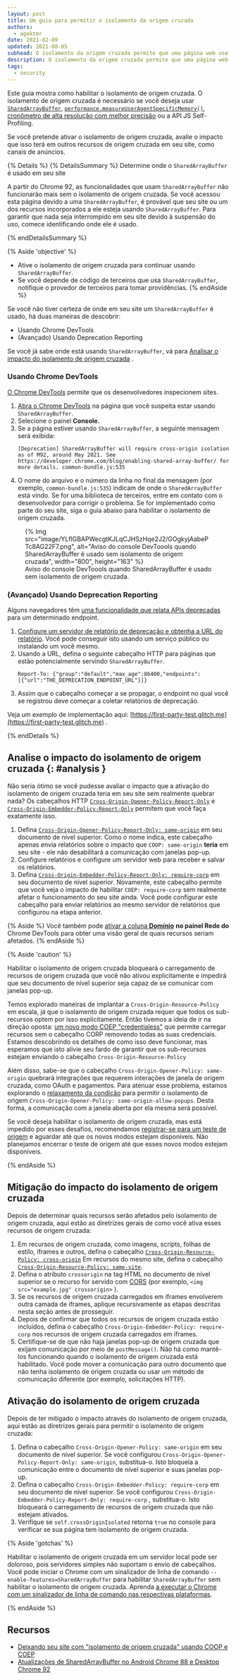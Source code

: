 ```yaml
---
layout: post
title: Um guia para permitir o isolamento da origem cruzada
authors:
  - agektmr
date: 2021-02-09
updated: 2021-08-05
subhead: O isolamento da origem cruzada permite que uma página web use recursos poderosos, como SharedArrayBuffer. Este artigo explica como habilitar o isolamento da origem cruzada no seu site.
description: O isolamento da origem cruzada permite que uma página web use recursos poderosos, como SharedArrayBuffer. Este artigo explica como habilitar o isolamento da origem cruzada no seu site.
tags:
  - security
---
```


Este guia mostra como habilitar o isolamento de origem cruzada. O isolamento de origem cruzada é necessário se você deseja usar [`SharedArrayBuffer`](https://developer.mozilla.org/docs/Web/JavaScript/Reference/Global_Objects/SharedArrayBuffer), [`performance.measureUserAgentSpecificMemory()`](/monitor-total-page-memory-usage/), [cronômetro de alta resolução com melhor precisão](https://developer.chrome.com/blog/cross-origin-isolated-hr-timers/) ou a API JS Self-Profiling.

Se você pretende ativar o isolamento de origem cruzada, avalie o impacto que isso terá em outros recursos de origem cruzada em seu site, como canais de anúncios.

{% Details %} {% DetailsSummary %} Determine onde o `SharedArrayBuffer` é usado em seu site

A partir do Chrome 92, as funcionalidades que usam `SharedArrayBuffer` não funcionarão mais sem o isolamento de origem cruzada. Se você acessou esta página devido a uma `SharedArrayBuffer`, é provável que seu site ou um dos recursos incorporados a ele esteja usando `SharedArrayBuffer`. Para garantir que nada seja interrompido em seu site devido à suspensão do uso, comece identificando onde ele é usado.

{% endDetailsSummary %}

{% Aside 'objective' %}

- Ative o isolamento de origem cruzada para continuar usando `SharedArrayBuffer`.
- Se você depende de código de terceiros que usa `SharedArrayBuffer`, notifique o provedor de terceiros para tomar providências. {% endAside %}

Se você não tiver certeza de onde em seu site um `SharedArrayBuffer` é usado, há duas maneiras de descobrir:

- Usando Chrome DevTools
- (Avançado) Usando Deprecation Reporting

Se você já sabe onde está usando `SharedArrayBuffer`, vá para [Analisar o impacto do isolamento de origem cruzada](#analysis) .

### Usando Chrome DevTools

[O Chrome DevTools](https://developers.google.com/web/tools/chrome-devtools/open) permite que os desenvolvedores inspecionem sites.

1. [Abra o Chrome DevTools](https://developers.google.com/web/tools/chrome-devtools/open) na página que você suspeita estar usando `SharedArrayBuffer`.
2. Selecione o painel **Console.**
3. Se a página estiver usando `SharedArrayBuffer`, a seguinte mensagem será exibida:
    ```text
    [Deprecation] SharedArrayBuffer will require cross-origin isolation as of M92, around May 2021. See https://developer.chrome.com/blog/enabling-shared-array-buffer/ for more details. common-bundle.js:535
    ```
4. O nome do arquivo e o número da linha no final da mensagem (por exemplo, `common-bundle.js:535`) indicam de onde o `SharedArrayBuffer` está vindo. Se for uma biblioteca de terceiros, entre em contato com o desenvolvedor para corrigir o problema. Se for implementado como parte do seu site, siga o guia abaixo para habilitar o isolamento de origem cruzada.

<figure>{% Img src="image/YLflGBAPWecgtKJLqCJHSzHqe2J2/GOgkyjAabePTc8AG22F7.png", alt="Aviso do console DevToools quando SharedArrayBuffer é usado sem isolamento de origem cruzada", width="800", height="163" %}<figcaption> Aviso do console DevToools quando SharedArrayBuffer é usado sem isolamento de origem cruzada.</figcaption></figure>

### (Avançado) Usando Deprecation Reporting

Alguns navegadores têm [uma funcionalidade que relata APIs deprecadas](https://wicg.github.io/deprecation-reporting/) para um determinado endpoint.

1. [Configure um servidor de relatório de deprecação e obtenha a URL do relatório](/coop-coep/#set-up-reporting-endpoint). Você pode conseguir isto usando um serviço público ou instalando um você mesmo.
2. Usando a URL, defina o seguinte cabeçalho HTTP para páginas que estão potencialmente servindo `SharedArrayBuffer`.
    ```http
    Report-To: {"group":"default","max_age":86400,"endpoints":[{"url":"THE_DEPRECATION_ENDPOINT_URL"}]}
    ```
3. Assim que o cabeçalho começar a se propagar, o endpoint no qual você se registrou deve começar a coletar relatórios de deprecação.

Veja um exemplo de implementação aqui: [https://first-party-test.glitch.me](https://first-party-test.glitch.me) .

{% endDetails %}

## Analise o impacto do isolamento de origem cruzada {: #analysis }

Não seria ótimo se você pudesse avaliar o impacto que a ativação do isolamento de origem cruzada teria em seu site sem realmente quebrar nada? Os cabeçalhos HTTP [`Cross-Origin-Opener-Policy-Report-Only`](https://developer.mozilla.org/docs/Web/HTTP/Headers/Cross-Origin-Opener-Policy) e [`Cross-Origin-Embedder-Policy-Report-Only`](https://developer.mozilla.org/docs/Web/HTTP/Headers/Cross-Origin-Embedder-Policy) permitem que você faça exatamente isso.

1. Defina [`Cross-Origin-Opener-Policy-Report-Only: same-origin`](/coop-coep/#1.-set-the-cross-origin-opener-policy:-same-origin-header-on-the-top-level-document) em seu documento de nível superior. Como o nome indica, este cabeçalho apenas envia relatórios sobre o impacto que `COOP: same-origin` **teria** em seu site - ele não desabilitará a comunicação com janelas pop-up.
2. Configure relatórios e configure um servidor web para receber e salvar os relatórios.
3. Defina [`Cross-Origin-Embedder-Policy-Report-Only: require-corp`](/coop-coep/#3.-use-the-coep-report-only-http-header-to-assess-embedded-resources) em seu documento de nível superior. Novamente, este cabeçalho permite que você veja o impacto de habilitar `COEP: require-corp` sem realmente afetar o funcionamento do seu site ainda. Você pode configurar este cabeçalho para enviar relatórios ao mesmo servidor de relatórios que configurou na etapa anterior.

{% Aside %} Você também pode [ativar a coluna **Domínio**](https://developers.google.com/web/tools/chrome-devtools/network#information) **no painel Rede do** Chrome DevTools para obter uma visão geral de quais recursos seriam afetados. {% endAside %}

{% Aside 'caution' %}

Habilitar o isolamento de origem cruzada bloqueará o carregamento de recursos de origem cruzada que você não ativou explicitamente e impedirá que seu documento de nível superior seja capaz de se comunicar com janelas pop-up.

Temos explorado maneiras de implantar a `Cross-Origin-Resource-Policy` em escala, já que o isolamento de origem cruzada requer que todos os sub-recursos optem por isso explicitamente. Então tivemos a ideia de ir na direção oposta: [um novo modo COEP "credentialess"](https://github.com/mikewest/credentiallessness/) que permite carregar recursos sem o cabeçalho CORP removendo todas as suas credenciais. Estamos descobrindo os detalhes de como isso deve funcionar, mas esperamos que isto alivie seu fardo de garantir que os sub-recursos estejam enviando o cabeçalho `Cross-Origin-Resource-Policy`

Além disso, sabe-se que o cabeçalho `Cross-Origin-Opener-Policy: same-origin` quebrará integrações que requerem interações de janela de origem cruzada, como OAuth e pagamentos. Para atenuar esse problema, estamos explorando o [relaxamento da condição](https://github.com/whatwg/html/issues/6364) para permitir o isolamento de origem `Cross-Origin-Opener-Policy: same-origin-allow-popups`. Desta forma, a comunicação com a janela aberta por ela mesma será possível.

Se você deseja habilitar o isolamento de origem cruzada, mas está impedido por esses desafios, recomendamos [registrar-se para um teste de origem](https://developer.chrome.com/blog/enabling-shared-array-buffer/#origin-trial) e aguardar até que os novos modos estejam disponíveis. Não planejamos encerrar o teste de origem até que esses novos modos estejam disponíveis.

{% endAside %}

## Mitigação do impacto do isolamento de origem cruzada

Depois de determinar quais recursos serão afetados pelo isolamento de origem cruzada, aqui estão as diretrizes gerais de como você ativa esses recursos de origem cruzada:

1. Em recursos de origem cruzada, como imagens, scripts, folhas de estilo, iframes e outros, defina o cabeçalho [`Cross-Origin-Resource-Policy: cross-origin`](https://resourcepolicy.fyi/#cross-origin) Em recursos do mesmo site, defina o cabeçalho [`Cross-Origin-Resource-Policy: same-site`](https://resourcepolicy.fyi/#same-origin).
2. Defina o atributo `crossorigin` na tag HTML no documento de nível superior se o recurso for servido com [CORS](/cross-origin-resource-sharing/) (por exemplo, `<img src="example.jpg" crossorigin>` ).
3. Se os recursos de origem cruzada carregados em iframes envolverem outra camada de iframes, aplique recursivamente as etapas descritas nesta seção antes de prosseguir.
4. Depois de confirmar que todos os recursos de origem cruzada estão incluídos, defina o cabeçalho `Cross-Origin-Embedder-Policy: require-corp` nos recursos de origem cruzada carregados em iframes.
5. Certifique-se de que não haja janelas pop-up de origem cruzada que exijam comunicação por meio de `postMessage()`. Não há como mantê-los funcionando quando o isolamento de origem cruzada está habilitado. Você pode mover a comunicação para outro documento que não tenha isolamento de origem cruzada ou usar um método de comunicação diferente (por exemplo, solicitações HTTP).

## Ativação do isolamento de origem cruzada

Depois de ter mitigado o impacto através do isolamento de origem cruzada, aqui estão as diretrizes gerais para permitir o isolamento de origem cruzada:

1. Defina o cabeçalho `Cross-Origin-Opener-Policy: same-origin` em seu documento de nível superior. Se você configurou `Cross-Origin-Opener-Policy-Report-Only: same-origin`, substitua-o. Isto bloqueia a comunicação entre o documento de nível superior e suas janelas pop-up.
2. Defina o cabeçalho `Cross-Origin-Embedder-Policy: require-corp` em seu documento de nível superior. Se você configurou `Cross-Origin-Embedder-Policy-Report-Only: require-corp` , substitua-o. Isto bloqueará o carregamento de recursos de origem cruzada que não estejam ativados.
3. Verifique se `self.crossOriginIsolated` retorna `true` no console para verificar se sua página tem isolamento de origem cruzada.

{% Aside 'gotchas' %}

Habilitar o isolamento de origem cruzada em um servidor local pode ser doloroso, pois servidores simples não suportam o envio de cabeçalhos. Você pode iniciar o Chrome com um sinalizador de linha de comando `--enable-features=SharedArrayBuffer` para habilitar `SharedArrayBuffer` sem habilitar o isolamento de origem cruzada. Aprenda [a executar o Chrome com um sinalizador de linha de comando nas respectivas plataformas](https://www.chromium.org/developers/how-tos/run-chromium-with-flags).

{% endAside %}

## Recursos

- [Deixando seu site com "isolamento de origem cruzada" usando COOP e COEP](/coop-coep/)
- [Atualizações de SharedArrayBuffer no Android Chrome 88 e Desktop Chrome 92](https://developer.chrome.com/blog/enabling-shared-array-buffer/)
